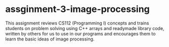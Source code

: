 # assginment-3-image-processing
This assignment reviews CS112 (Programming I) concepts and trains students on problem solving using C++ arrays and readymade library code, written by others for us to use in our programs and encourages them to learn the basic ideas of image processing.
